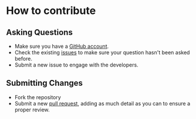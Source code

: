# How to contribute

## Asking Questions
* Make sure you have a [GitHub account](https://github.com).
* Check the existing [issues](https://github.com/robertcoltheart/Interdictor/issues) to make sure your question hasn't been asked before.
* Submit a new issue to engage with the developers.

## Submitting Changes
* Fork the repository
* Submit a new [pull request](https://github.com/robertcoltheart/Interdictor/pulls), adding as much detail as you can to ensure a proper review.
